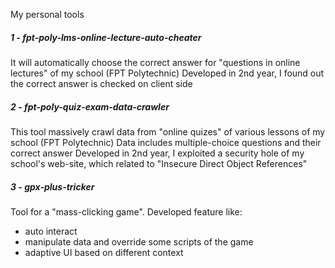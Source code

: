 My personal tools

##### 1 - fpt-poly-lms-online-lecture-auto-cheater
It will automatically choose the correct answer for "questions in online lectures" of my school (FPT Polytechnic)
Developed in 2nd year, I found out the correct answer is checked on client side

##### 2 - fpt-poly-quiz-exam-data-crawler
This tool massively crawl data from "online quizes" of various lessons of my school (FPT Polytechnic)
Data includes multiple-choice questions and their correct answer
Developed in 2nd year, I exploited a security hole of my school's web-site, which related to "Insecure Direct Object References"

##### 3 - gpx-plus-tricker
Tool for a "mass-clicking game".
Developed feature like:
- auto interact
- manipulate data and override some scripts of the game
- adaptive UI based on different context

